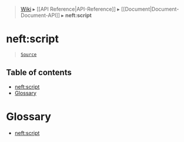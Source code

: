 > [Wiki](Home) ▸ [[API Reference|API-Reference]] ▸ [[Document|Document-Document-API]] ▸ **neft:script**

# neft:script

> [`Source`](/Neft-io/neft/blob/b07f8471f0eea285e6ecaed7d5dc667674e2a4ae/src/document/file/parse/scripts.litcoffee#neftscript)

## Table of contents
* [neft:script](#neftscript)
* [Glossary](#glossary)

# Glossary

- [neft:script](#neft:script)

